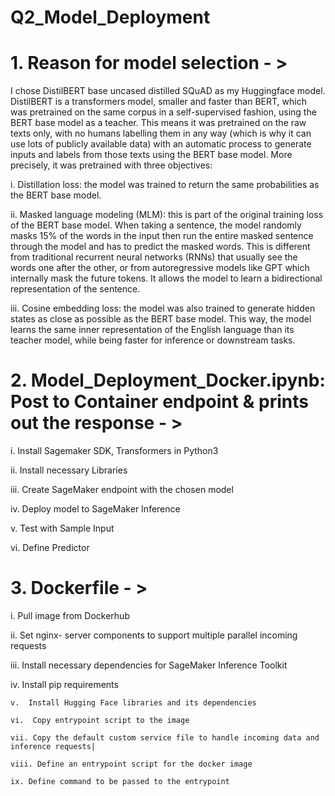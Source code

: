 # Q2_Model_Deployment

# 1. Reason for model selection - >

I chose DistilBERT base uncased distilled SQuAD as my Huggingface model. DistilBERT is a transformers model, smaller and faster than BERT, which was pretrained on the same corpus in a self-supervised fashion, using the BERT base model as a teacher. This means it was pretrained on the raw texts only, with no humans labelling them in any way (which is why it can use lots of publicly available data) with an automatic process to generate inputs and labels from those texts using the BERT base model. More precisely, it was pretrained with three objectives:

i. Distillation loss: the model was trained to return the same probabilities as the BERT base model.

ii. Masked language modeling (MLM): this is part of the original training loss of the BERT base model. When taking a sentence, the model randomly masks 15% of the words in the input then run the entire masked sentence through the model and has to predict the masked words. This is different from traditional recurrent neural networks (RNNs) that usually see the words one after the other, or from autoregressive models like GPT which internally mask the future tokens. It allows the model to learn a bidirectional representation of the sentence.

iii. Cosine embedding loss: the model was also trained to generate hidden states as close as possible as the BERT base model.
This way, the model learns the same inner representation of the English language than its teacher model, while being faster for inference or downstream tasks.


# 2. Model_Deployment_Docker.ipynb: Post to Container endpoint & prints out the response - >
    
  i. Install Sagemaker SDK, Transformers in Python3

  ii. Install necessary Libraries

  iii. Create SageMaker endpoint with the chosen model

  iv.  Deploy model to SageMaker Inference

  v. Test with Sample Input

  vi. Define Predictor
  
 # 3. Dockerfile - >

   i. Pull image from Dockerhub

   ii. Set nginx- server components to support multiple parallel incoming requests

   iii. Install necessary dependencies for SageMaker Inference Toolkit

   iv.  Install pip requirements

    v.  Install Hugging Face libraries and its dependencies

    vi.  Copy entrypoint script to the image

    vii. Copy the default custom service file to handle incoming data and inference requests|

    viii. Define an entrypoint script for the docker image

    ix. Define command to be passed to the entrypoint
     

